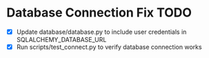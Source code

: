 # Database Connection Fix TODO

- [x] Update database/database.py to include user credentials in SQLALCHEMY_DATABASE_URL
- [x] Run scripts/test_connect.py to verify database connection works
